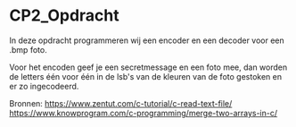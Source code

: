 # CP2_Opdracht

In deze opdracht programmeren wij een encoder en een decoder voor een .bmp foto.

Voor het encoden geef je een secretmessage en een foto mee, dan worden de letters
één voor één in de lsb's van de kleuren van de foto gestoken en er zo ingecodeerd.

Bronnen:
https://www.zentut.com/c-tutorial/c-read-text-file/
https://www.knowprogram.com/c-programming/merge-two-arrays-in-c/